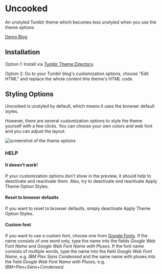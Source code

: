 # Uncooked
An unstyled Tumblr theme which becomes less unstyled when you use the theme options

[Demo Blog](https://uncookedtheme.tumblr.com)

## Installation
Option 1: Install via [Tumblr Theme Directory](https://www.tumblr.com/theme/40883).

Option 2: Go to your Tumblr blog's customization options, choose "Edit HTML" and replace the whole content this theme's HTML code.

## Styling Options
Uncooked is unstyled by default, which means it uses the browser default styles.

However, there are several customization options to style the theme yourself with a few clicks. You can choose your own colors and web font and you can adjust the layout.

![screenshot of the theme options](https://78.media.tumblr.com/ac226a3a11bc72c6a099d41cbab2de1f/tumblr_inline_p6mfgiibJg1qz96uv_500.png)

### HELP

#### It doesn’t work!
If your customization options don’t show in the preview, it should help to deactivate and reactivate them. Also, try to deactivate and reactivate Apply Theme Option Styles.

#### Reset to browser defaults
If you want to reset to browser defaults, simply deactivate Apply Theme Option Styles.

#### Custom font
If you want to use a custom font, choose one from [Google Fonts](http://fonts.google.com). If the name consists of one word only, type the name into the fields *Google Web Font Name* and *Google Web Font Name with Pluses*. If the font name consists of multiple words, type the name into the field *Google Web Font Name*, e.g. *IBM Plex Sans Condensed* and the same name with pluses into the field *Google Web Font Name with Pluses*, e.g. *IBM+Plex+Sans+Condensed*.
